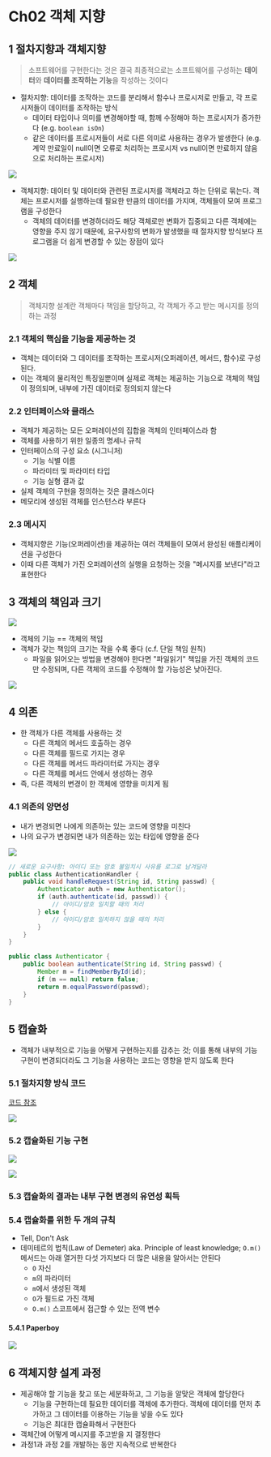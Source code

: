 # Ch02 객체 지향

## 1 절차지향과 객체지향

> 소프트웨어를 구현한다는 것은 결국 최종적으로는 소프트웨어를 구성하는 **데이터**와 **데이터를 조작하는 기능**을 작성하는 것이다

- 절차지향: 데이터를 조작하는 코드를 분리해서 함수나 프로시저로 만들고, 각 프로시저들이 데이터를 조작하는 방식
    - 데이터 타입이나 의미를 변경해야할 때, 함께 수정해야 하는 프로시저가 증가한다 (e.g. `boolean isOn`)
    - 같은 데이터를 프로시저들이 서로 다른 의미로 사용하는 경우가 발생한다 (e.g. 계약 만료일이 null이면 오류로 처리하는 프로시저 vs null이면 만료하지 않음으로 처리하는 프로시저)

![](resources/그림2.1.png)

- 객체지향: 데이터 및 데이터와 관련된 프로시저를 객체라고 하는 단위로 묶는다. 객체는 프로시저를 실행하는데 필요한 만큼의 데이터를 가지며, 객체들이 모여 프로그램을 구성한다
    - 객체의 데이터를 변경하더라도 해당 객체로만 변화가 집중되고 다른 객체에는 영향을 주지 않기 때문에, 요구사항의 변화가 발생했을 때 절차지향 방식보다 프로그램을 더 쉽게 변경할 수 있는 장점이 있다

![](resources/그림2.2.png)

## 2 객체

> 객체지향 설계란 객체마다 책임을 할당하고, 각 객체가 주고 받는 메시지를 정의하는 과정

### 2.1 객체의 핵심을 기능을 제공하는 것

- 객체는 데이터와 그 데이터를 조작하는 프로시저(오퍼레이션, 메서드, 함수)로 구성된다.
- 이는 객체의 물리적인 특징일뿐이며 실제로 객체는 제공하는 기능으로 객체의 책임이 정의되며, 내부에 가진 데이터로 정의되지 않는다

### 2.2 인터페이스와 클래스

- 객체가 제공하는 모든 오퍼레이션의 집합을 객체의 인터페이스라 함
- 객체를 사용하기 위한 일종의 명세나 규칙
- 인터페이스의 구성 요소 (시그니처)
    - 기능 식별 이름
    - 파라미터 및 파라미터 타입
    - 기능 실형 결과 값
- 실제 객체의 구현을 정의하는 것은 클래스이다
- 메모리에 생성된 객체를 인스턴스라 부른다

### 2.3 메시지

- 객체지향은 기능(오퍼레이션)을 제공하는 여러 객체들이 모여서 완성된 애플리케이션을 구성한다
- 이때 다른 객체가 가진 오퍼레이션의 실행을 요청하는 것을 "메시지를 보낸다"라고 표현한다

## 3 객체의 책임과 크기

![](resources/그림2.5.png)

- 객체의 기능 == 객체의 책임
- 객체가 갖는 책임의 크기는 작을 수록 좋다 (c.f. 단일 책임 원칙)
    - 파일을 읽어오는 방법을 변경해야 한다면 "파일읽기" 책임을 가진 객체의 코드만 수정되며, 다른 객체의 코드를 수정해야 할 가능성은 낮아진다.

![](resources/그림2.8.svg)

## 4 의존

- 한 객체가 다른 객체를 사용하는 것
    - 다른 객체의 메서드 호출하는 경우
    - 다른 객체를 필드로 가지는 경우
    - 다른 객체를 메서드 파라미터로 가지는 경우
    - 다른 객체를 메서드 안에서 생성하는 경우
- 즉, 다른 객체의 변경이 한 객체에 영향을 미치게 됨

### 4.1 의존의 양면성

- 내가 변경되면 나에게 의존하는 있는 코드에 영향을 미친다
- 나의 요구가 변경되면 내가 의존하는 있는 타입에 영향을 준다

![](resources/그림4.1.png)

```java
// 새로운 요구사항: 아이디 또는 암호 불일치시 사유를 로그로 남겨달라
public class AuthenticationHandler {
    public void handleRequest(String id, String passwd) {
        Authenticator auth = new Authenticator();
        if (auth.authenticate(id, passwd)) {
            // 아이디/암호 일치할 때의 처리
        } else {
            // 아이디/암호 일치하지 않을 때의 처리
        }
    }
}
```

```java
public class Authenticator {
    public boolean authenticate(String id, String passwd) {
        Member m = findMemberById(id);
        if (m == null) return false;
        return m.equalPassword(passwd);
    }
}
```

## 5 캡슐화

- 객체가 내부적으로 기능을 어떻게 구현하는지를 감추는 것; 이를 통해 내부의 기능 구현이 변경되더라도 그 기능을 사용하는 코드는 영향을 받지 않도록 한다

### 5.1 절차지향 방식 코드

[코드 참조](https://github.com/meshkorea/study-oop-pattern/commits/juwon.kim-ch01)

![](resources/그림2.11.png)

### 5.2 캡슐화된 기능 구현

![](resources/example.svg)

![](resources/그림2.12.png)

### 5.3 캡슐화의 결과는 내부 구현 변경의 유연성 획득

### 5.4 캡슐화를 위한 두 개의 규칙

- Tell, Don't Ask
- 데미테르의 법칙(Law of Demeter) aka. Principle of least knowledge; `O.m()` 메서드는 아래 열거한 다섯 가지보다 더 많은 내용을 알아서는 안된다
    - `O` 자신
    - `m`의 파라미터
    - `m`에서 생성된 객체
    - `O`가 필드로 가진 객체
    - `O.m()` 스코프에서 접근할 수 있는 전역 변수

#### 5.4.1 Paperboy

![](resources/paperboy.svg)

## 6 객체지향 설계 과정

- 제공해야 할 기능을 찾고 또는 세분화하고, 그 기능을 알맞은 객체에 할당한다
    - 기능을 구현하는데 필요한 데이터를 객체에 추가한다. 객체에 데이터를 먼저 추가하고 그 데이터를 이용하는 기능을 넣을 수도 있다
    - 기능은 최대한 캡슐화해서 구현한다
- 객체간에 어떻게 메시지를 주고받을 지 결정한다
- 과정1과 과정 2를 개발하는 동안 지속적으로 반복한다
